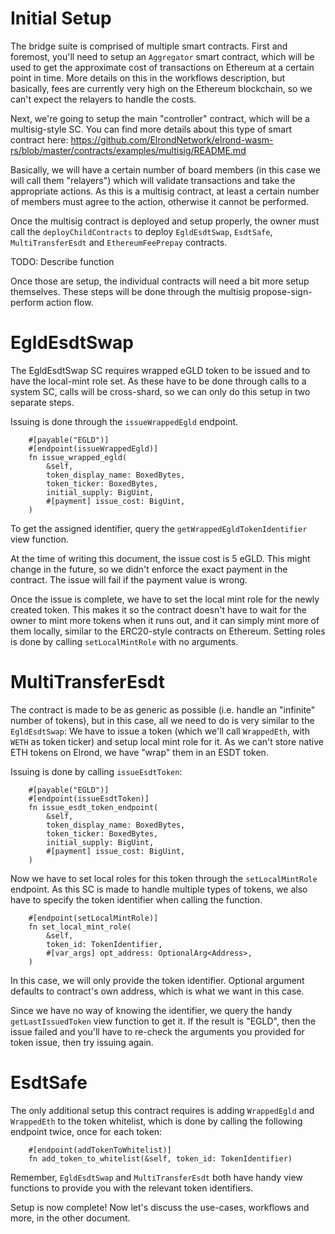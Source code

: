 # Initial Setup

The bridge suite is comprised of multiple smart contracts. First and foremost, you'll need to setup an `Aggregator` smart contract, which will be used to get the approximate cost of transactions on Ethereum at a certain point in time. More details on this in the workflows description, but basically, fees are currently very high on the Ethereum blockchain, so we can't expect the relayers to handle the costs.  

Next, we're going to setup the main "controller" contract, which will be a multisig-style SC. You can find more details about this type of smart contract here: https://github.com/ElrondNetwork/elrond-wasm-rs/blob/master/contracts/examples/multisig/README.md  

Basically, we will have a certain number of board members (in this case we will call them "relayers") which will validate transactions and take the appropriate actions. As this is a multisig contract, at least a certain number of members must agree to the action, otherwise it cannot be performed.  

Once the multisig contract is deployed and setup properly, the owner must call the `deployChildContracts` to deploy `EgldEsdtSwap`, `EsdtSafe`, `MultiTransferEsdt` and `EthereumFeePrepay` contracts.  

TODO: Describe function

Once those are setup, the individual contracts will need a bit more setup themselves. These steps will be done through the multisig propose-sign-perform action flow.

# EgldEsdtSwap

The EgldEsdtSwap SC requires wrapped eGLD token to be issued and to have the local-mint role set. As these have to be done through calls to a system SC, calls will be cross-shard, so we can only do this setup in two separate steps.  

Issuing is done through the `issueWrappedEgld` endpoint. 

```
    #[payable("EGLD")]
    #[endpoint(issueWrappedEgld)]
    fn issue_wrapped_egld(
        &self,
        token_display_name: BoxedBytes,
        token_ticker: BoxedBytes,
        initial_supply: BigUint,
        #[payment] issue_cost: BigUint,
    )
```

To get the assigned identifier, query the `getWrappedEgldTokenIdentifier` view function.  

At the time of writing this document, the issue cost is 5 eGLD. This might change in the future, so we didn't enforce the exact payment in the contract. The issue will fail if the payment value is wrong.  

Once the issue is complete, we have to set the local mint role for the newly created token. This makes it so the contract doesn't have to wait for the owner to mint more tokens when it runs out, and it can simply mint more of them locally, similar to the ERC20-style contracts on Ethereum. Setting roles is done by calling `setLocalMintRole` with no arguments.  

# MultiTransferEsdt

The contract is made to be as generic as possible (i.e. handle an "infinite" number of tokens), but in this case, all we need to do is very similar to the `EgldEsdtSwap`: We have to issue a token (which we'll call `WrappedEth`, with `WETH` as token ticker) and setup local mint role for it. As we can't store native ETH tokens on Elrond, we have "wrap" them in an ESDT token.  

Issuing is done by calling `issueEsdtToken`:
```
    #[payable("EGLD")]
    #[endpoint(issueEsdtToken)]
    fn issue_esdt_token_endpoint(
        &self,
        token_display_name: BoxedBytes,
        token_ticker: BoxedBytes,
        initial_supply: BigUint,
        #[payment] issue_cost: BigUint,
    )
```

Now we have to set local roles for this token through the `setLocalMintRole` endpoint. As this SC is made to handle multiple types of tokens, we also have to specify the token identifier when calling the function.

```
    #[endpoint(setLocalMintRole)]
    fn set_local_mint_role(
        &self,
        token_id: TokenIdentifier,
        #[var_args] opt_address: OptionalArg<Address>,
    )
```

In this case, we will only provide the token identifier. Optional argument defaults to contract's own address, which is what we want in this case.

Since we have no way of knowing the identifier, we query the handy `getLastIssuedToken` view function to get it. If the result is "EGLD", then the issue failed and you'll have to re-check the arguments you provided for token issue, then try issuing again.  

# EsdtSafe

The only additional setup this contract requires is adding `WrappedEgld` and `WrappedEth` to the token whitelist, which is done by calling the following endpoint twice, once for each token:

```
    #[endpoint(addTokenToWhitelist)]
    fn add_token_to_whitelist(&self, token_id: TokenIdentifier)
```

Remember, `EgldEsdtSwap` and `MultiTransferEsdt` both have handy view functions to provide you with the relevant token identifiers.  

Setup is now complete! Now let's discuss the use-cases, workflows and more, in the other document.
